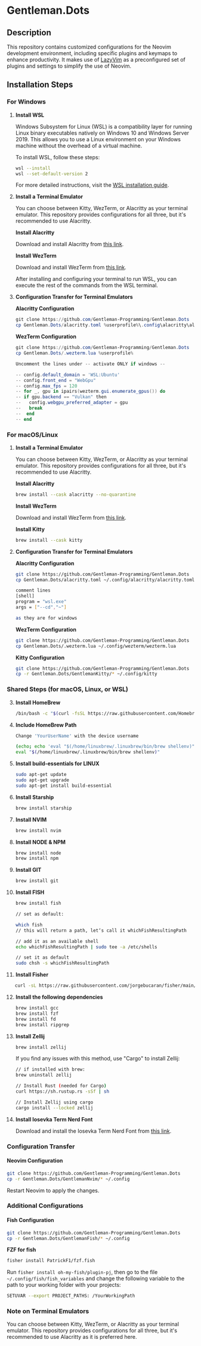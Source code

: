 # Gentleman.Dots

## Description

This repository contains customized configurations for the Neovim development environment, including specific plugins and keymaps to enhance productivity. It makes use of [LazyVim](https://github.com/LazyVim/LazyVim) as a preconfigured set of plugins and settings to simplify the use of Neovim.

## Installation Steps

### For Windows

1. **Install WSL**

   Windows Subsystem for Linux (WSL) is a compatibility layer for running Linux binary executables natively on Windows 10 and Windows Server 2019. This allows you to use a Linux environment on your Windows machine without the overhead of a virtual machine.

   To install WSL, follow these steps:

   ```bash
   wsl --install
   wsl --set-default-version 2
   ```

   For more detailed instructions, visit the [WSL installation guide](https://learn.microsoft.com/en-us/windows/wsl/install).

2. **Install a Terminal Emulator**

   You can choose between Kitty, WezTerm, or Alacritty as your terminal emulator. This repository provides configurations for all three, but it's recommended to use Alacritty.

   **Install Alacritty**

   Download and install Alacritty from [this link](https://alacritty.org/).

   **Install WezTerm**

   Download and install WezTerm from [this link](https://wezfurlong.org/wezterm/installation.html).

   After installing and configuring your terminal to run WSL, you can execute the rest of the commands from the WSL terminal.

3. **Configuration Transfer for Terminal Emulators**

   **Alacritty Configuration**

   ```powershell
   git clone https://github.com/Gentleman-Programming/Gentleman.Dots
   cp Gentleman.Dots/alacritty.toml %userprofile%\.config\alacritty\alacritty.toml
   ```

   **WezTerm Configuration**

   ```powershell
   git clone https://github.com/Gentleman-Programming/Gentleman.Dots
   cp Gentleman.Dots/.wezterm.lua %userprofile%

   Uncomment the lines under -- activate ONLY if windows --

   -- config.default_domain = 'WSL:Ubuntu'
   -- config.front_end = "WebGpu"
   -- config.max_fps = 120
   -- for _, gpu in ipairs(wezterm.gui.enumerate_gpus()) do
   -- if gpu.backend == "Vulkan" then
   --   config.webgpu_preferred_adapter = gpu
   --   break
   --  end
   -- end
   ```

### For macOS/Linux

1. **Install a Terminal Emulator**

   You can choose between Kitty, WezTerm, or Alacritty as your terminal emulator. This repository provides configurations for all three, but it's recommended to use Alacritty.

   **Install Alacritty**

   ```bash
   brew install --cask alacritty --no-quarantine
   ```

   **Install WezTerm**

   Download and install WezTerm from [this link](https://wezfurlong.org/wezterm/installation.html).

   **Install Kitty**

   ```bash
   brew install --cask kitty
   ```

2. **Configuration Transfer for Terminal Emulators**

   **Alacritty Configuration**

   ```bash
   git clone https://github.com/Gentleman-Programming/Gentleman.Dots
   cp Gentleman.Dots/alacritty.toml ~/.config/alacritty/alacritty.toml

   comment lines
   [shell]
   program = "wsl.exe"
   args = ["--cd","~"]

   as they are for windows
   ```

   **WezTerm Configuration**

   ```bash
   git clone https://github.com/Gentleman-Programming/Gentleman.Dots
   cp Gentleman.Dots/.wezterm.lua ~/.config/wezterm/wezterm.lua
   ```

   **Kitty Configuration**

   ```bash
   git clone https://github.com/Gentleman-Programming/Gentleman.Dots
   cp -r Gentleman.Dots/GentlemanKitty/* ~/.config/kitty
   ```

### Shared Steps (for macOS, Linux, or WSL)

3. **Install HomeBrew**

   ```bash
   /bin/bash -c "$(curl -fsSL https://raw.githubusercontent.com/Homebrew/install/HEAD/install.sh)"
   ```

4. **Include HomeBrew Path**

   ```bash
   Change 'YourUserName' with the device username

   (echo; echo 'eval "$(/home/linuxbrew/.linuxbrew/bin/brew shellenv)"') >> /home/YourUserName/.bashrc
   eval "$(/home/linuxbrew/.linuxbrew/bin/brew shellenv)"
   ```

5. **Install build-essentials for LINUX**

   ```bash
   sudo apt-get update
   sudo apt-get upgrade
   sudo apt-get install build-essential
   ```

6. **Install Starship**

   ```bash
   brew install starship
   ```

7. **Install NVIM**

   ```bash
   brew install nvim
   ```

8. **Install NODE & NPM**

   ```bash
   brew install node
   brew install npm
   ```

9. **Install GIT**

   ```bash
   brew install git
   ```

10. **Install FISH**

    ```bash
    brew install fish

    // set as default:

    which fish
    // this will return a path, let‘s call it whichFishResultingPath

    // add it as an available shell
    echo whichFishResultingPath | sudo tee -a /etc/shells

    // set it as default
    sudo chsh -s whichFishResultingPath
    ```

11. **Install Fisher**

```bash
   curl -sL https://raw.githubusercontent.com/jorgebucaran/fisher/main/functions/fisher.fish | source && fisher install jorgebucaran/fisher
```

12. **Install the following dependencies**

    ```bash
    brew install gcc
    brew install fzf
    brew install fd
    brew install ripgrep
    ```

13. **Install Zellij**

    ```bash
    brew install zellij
    ```

    If you find any issues with this method, use "Cargo" to install Zellij:

    ```bash
    // if installed with brew:
    brew uninstall zellij

    // Install Rust (needed for Cargo)
    curl https://sh.rustup.rs -sSf | sh

    // Install Zellij using cargo
    cargo install --locked zellij
    ```

14. **Install Iosevka Term Nerd Font**

    Download and install the Iosevka Term Nerd Font from [this link](https://github.com/ryanoasis/nerd-fonts/releases/download/v3.1.1/IosevkaTerm.zip).

### Configuration Transfer

#### Neovim Configuration

```bash
git clone https://github.com/Gentleman-Programming/Gentleman.Dots
cp -r Gentleman.Dots/GentlemanNvim/* ~/.config
```

Restart Neovim to apply the changes.

### Additional Configurations

#### Fish Configuration

```bash
git clone https://github.com/Gentleman-Programming/Gentleman.Dots
cp -r Gentleman.Dots/GentlemanFish/* ~/.config
```

**FZF for fish**

```bash
fisher install PatrickF1/fzf.fish
```

Run `fisher install oh-my-fish/plugin-pj`, then go to the file `~/.config/fish/fish_variables` and change the following variable to the path to your working folder with your projects:

```bash
SETUVAR --export PROJECT_PATHS: /YourWorkingPath
```

### Note on Terminal Emulators

You can choose between Kitty, WezTerm, or Alacritty as your terminal emulator. This repository provides configurations for all three, but it's recommended to use Alacritty as it is preferred here.
